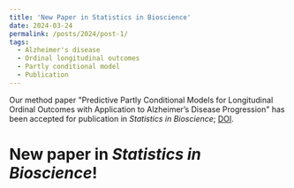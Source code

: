 ```yaml
---
title: 'New Paper in Statistics in Bioscience'
date: 2024-03-24
permalink: /posts/2024/post-1/
tags:
  - Alzheimer's disease
  - Ordinal longitudinal outcomes
  - Partly conditional model
  - Publication 
---
```


Our method paper "Predictive Partly Conditional Models for Longitudinal Ordinal Outcomes with Application to Alzheimer’s Disease Progression" has been accepted for 
publication in *Statistics in Bioscience*; [DOI](https://doi.org/10.1007/s12561-024-09433-w).

New paper in *Statistics in Bioscience*!
=====

